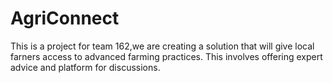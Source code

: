 # AgriConnect
This is a project for team 162,we are creating a solution that will give local farners access to advanced farming practices. This involves offering expert advice and platform for discussions.
